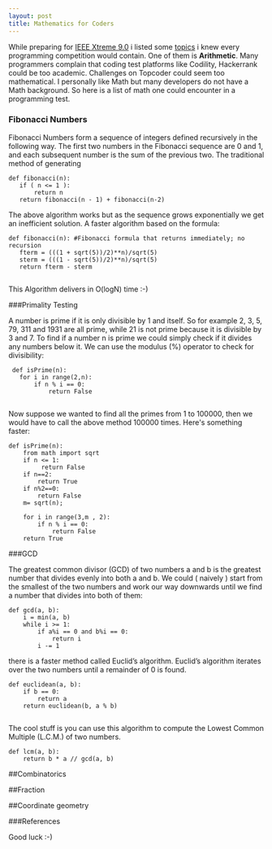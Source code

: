 ```yaml
---
layout: post
title: Mathematics for Coders
---
```


While preparing for [IEEE Xtreme 9.0](http://ieee.org/xtreme) i listed some [topics](http://docs.google.com/) i knew every programming competition would contain. One of them is **Arithmetic**. Many programmers complain that coding test platforms like Codility, Hackerrank could be too academic. Challenges on Topcoder could seem too mathematical. I personally like Math but many developers do not have a Math background. So here is a list of  math one could encounter in a programming test.

### Fibonacci Numbers
Fibonacci Numbers form a sequence of integers defined recursively in the following way. The first two numbers in the Fibonacci sequence are 0 and 1, and each subsequent number is the sum of the previous two.
 The traditional method of generating 
 
 ```
 def fibonacci(n):
 	if ( n <= 1 ):
 		return n
 	return fibonacci(n - 1) + fibonacci(n-2)
 
 ```
 
 The above algorithm works but as the sequence grows exponentially we get an inefficient solution. A faster algorithm based on the formula: 
 
 ```
 def fibonacci(n): #Fibonacci formula that returns immediately; no recursion
    fterm = (((1 + sqrt(5))/2)**n)/sqrt(5)
    sterm = (((1 - sqrt(5))/2)**n)/sqrt(5)
    return fterm - sterm
    
 ```
 
 This Algorithm delivers in O(logN) time :-) 
 
 
###Primality Testing
 
 A number is prime if it is only divisible by 1 and itself. So for example 2, 3, 5, 79, 311 and 1931 are all prime, while 21 is not prime because it is divisible by 3 and 7. To find if a number n is prime we could simply check if it divides any numbers below it. We can use the modulus (%) operator to check for divisibility:
 
 ```
 ￼def isPrime(n):
 	for i in range(2,n):
 		if n % i == 0:
 			return False
 		
```
Now suppose we wanted to find all the primes from 1 to 100000, then we would have to call the above method 100000 times. Here's something faster:
```
def isPrime(n):
    from math import sqrt
    if n <= 1:
         return False
    if n==2:
        return True
    if n%2==0:
        return False
    m= sqrt(n);

    for i in range(3,m , 2):
        if n % i == 0:
            return False
    return True```
###GCD
The greatest common divisor (GCD) of two numbers a and b is the greatest number that divides evenly into both a and b. We could ( naively ) start from the smallest of the two numbers and work our way downwards until we find a number that divides into both of them: 

```
def gcd(a, b):
    i = min(a, b)
    while i >= 1:
        if a%i == 0 and b%i == 0:
            return i
        i -= 1

```
there is a faster method called Euclid’s algorithm. Euclid’s algorithm iterates over the two numbers until a remainder of 0 is found.

```
def euclidean(a, b):
    if b == 0:
        return a
    return euclidean(b, a % b)
	
```
The cool stuff is you can use this algorithm to compute the Lowest Common Multiple (L.C.M.) of two numbers.

```
def lcm(a, b):
    return b * a // gcd(a, b)
```##Combinatorics
##Fraction
##Coordinate geometry
###References
[1]: http://facebook.comGood luck :-)
